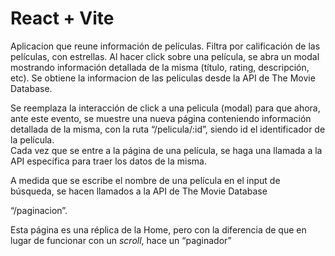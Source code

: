 # React + Vite

Aplicacion que reune información de películas.
Filtra por calificación de las películas, con estrellas.
Al hacer click sobre una película, se abra un modal mostrando información detallada de la misma (título, rating, descripción, etc).
Se obtiene la informacion de las peliculas desde la API de The Movie Database.

Se reemplaza la interacción de click a una pelicula (modal) para que ahora, ante este evento, se muestre una nueva página conteniendo información detallada de la misma, con la ruta “/pelicula/:id”, siendo id el identificador de la película.  
 Cada vez que se entre a la página de una película, se haga una llamada a la API específica para traer los datos de la misma.

 A medida que se escribe el nombre de una película en el input de búsqueda, se hacen llamados a la API de The Movie Database 

 “/paginacion”.

Esta página es una réplica de la Home, pero con la diferencia de que en lugar de funcionar con un *scroll*, hace un “paginador”
